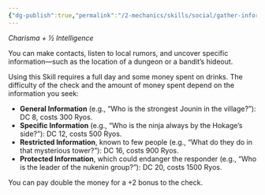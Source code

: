 ```yaml
---
{"dg-publish":true,"permalink":"/2-mechanics/skills/social/gather-information/"}
---
```


*Charisma + ½ Intelligence*

You can make contacts, listen to local rumors, and uncover specific information—such as the location of a dungeon or a bandit’s hideout.

Using this Skill requires a full day and some money spent on drinks. The difficulty of the check and the amount of money spent depend on the information you seek:

- **General Information** (e.g., “Who is the strongest Jounin in the village?”): DC 8, costs 300 Ryos.
- **Specific Information** (e.g., “Who is the ninja always by the Hokage’s side?”): DC 12, costs 500 Ryos.
- **Restricted Information**, known to few people (e.g., “What do they do in that mysterious tower?”): DC 16, costs 900 Ryos.
- **Protected Information**, which could endanger the responder (e.g., “Who is the leader of the nukenin group?”): DC 20, costs 1500 Ryos.

You can pay double the money for a +2 bonus to the check.